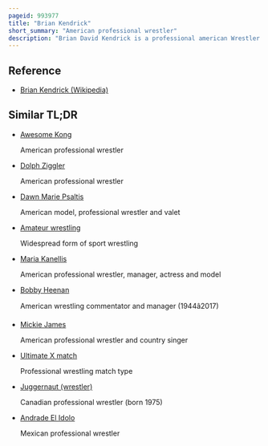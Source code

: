 ```yaml
---
pageid: 993977
title: "Brian Kendrick"
short_summary: "American professional wrestler"
description: "Brian David Kendrick is a professional american Wrestler. He is best known for his Time in Wwe. Kendrick is also known for his Appearances with Ring of Honor, Total Nonstop Action Wrestling, New Japan Pro-Wrestling, and Pro Wrestling Zero1."
---
```


## Reference

- [Brian Kendrick (Wikipedia)](https://en.wikipedia.org/?curid=993977)

## Similar TL;DR

- [Awesome Kong](/tldr/en/awesome-kong)

  American professional wrestler

- [Dolph Ziggler](/tldr/en/dolph-ziggler)

  American professional wrestler

- [Dawn Marie Psaltis](/tldr/en/dawn-marie-psaltis)

  American model, professional wrestler and valet

- [Amateur wrestling](/tldr/en/amateur-wrestling)

  Widespread form of sport wrestling

- [Maria Kanellis](/tldr/en/maria-kanellis)

  American professional wrestler, manager, actress and model

- [Bobby Heenan](/tldr/en/bobby-heenan)

  American wrestling commentator and manager (1944â2017)

- [Mickie James](/tldr/en/mickie-james)

  American professional wrestler and country singer

- [Ultimate X match](/tldr/en/ultimate-x-match)

  Professional wrestling match type

- [Juggernaut (wrestler)](/tldr/en/juggernaut-wrestler)

  Canadian professional wrestler (born 1975)

- [Andrade El Idolo](/tldr/en/andrade-el-idolo)

  Mexican professional wrestler
